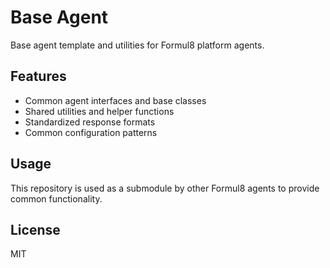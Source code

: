 # Base Agent

Base agent template and utilities for Formul8 platform agents.

## Features

- Common agent interfaces and base classes
- Shared utilities and helper functions
- Standardized response formats
- Common configuration patterns

## Usage

This repository is used as a submodule by other Formul8 agents to provide common functionality.

## License

MIT